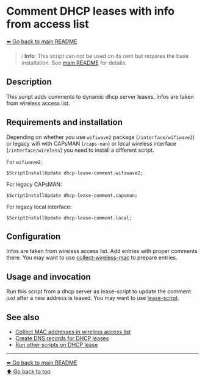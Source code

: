 Comment DHCP leases with info from access list
==============================================

[⬅️ Go back to main README](../README.md)

> ℹ️ **Info**: This script can not be used on its own but requires the base
> installation. See [main README](../README.md) for details.

Description
-----------

This script adds comments to dynamic dhcp server leases. Infos are taken
from wireless access list.

Requirements and installation
-----------------------------

Depending on whether you use `wifiwave2` package (`/interface/wifiwave2`)
or legacy wifi with CAPsMAN (`/caps-man`) or local wireless interface
(`/interface/wireless`) you need to install a different script.

For `wifiwave2`:

    $ScriptInstallUpdate dhcp-lease-comment.wifiwave2;

For legacy CAPsMAN:

    $ScriptInstallUpdate dhcp-lease-comment.capsman;

For legacy local interface:

    $ScriptInstallUpdate dhcp-lease-comment.local;

Configuration
-------------

Infos are taken from wireless access list. Add entries with proper comments
there. You may want to use [collect-wireless-mac](collect-wireless-mac.md)
to prepare entries.

Usage and invocation
--------------------

Run this script from a dhcp server as lease-script to update the comment
just after a new address is leased. You may want to use
[lease-script](lease-script.md).

See also
--------

* [Collect MAC addresses in wireless access list](collect-wireless-mac.md)
* [Create DNS records for DHCP leases](dhcp-to-dns.md)
* [Run other scripts on DHCP lease](lease-script.md)

---
[⬅️ Go back to main README](../README.md)  
[⬆️ Go back to top](#top)
